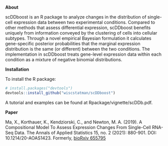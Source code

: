 
<b> About </b>

scDDboost is an R package to analyze changes in the distribution of single-cell expression data between two experimental conditions.
Compared to other methods that assess differential expression, scDDboost benefits uniquely from information conveyed by the clustering of cells into cellular subtypes.  Through a novel empirical Bayesian formulation it calculates gene-specific posterior probabilities that 
the marginal expression distribution is the same (or different) between the two conditions.  The implementation in scDDboost treats gene-level expression data within each condition as a mixture of negative binomial distributions.  


<b> Installation </b>

To install the R package:
```R
# install.packages("devtools")
devtools::install_github("wiscstatman/scDDboost")
```
A tutorial and examples can be found at Rpackage/vignette/scDDb.pdf. 

<b> Paper </b>

Ma, X., Korthauer, K., Kendziorski, C., and Newton, M. A. (2019). A Compositional Model To Assess Expression Changes From Single-Cell RNA-Seq Data. 
The Annals of Applied Statistics 15, no. 2 (2021): 880-901.  DOI: 10.1214/20-AOAS1423.  Formerly, <a href="https://www.biorxiv.org/content/10.1101/655795v1.abstract"> bioRxiv 655795 </a>

